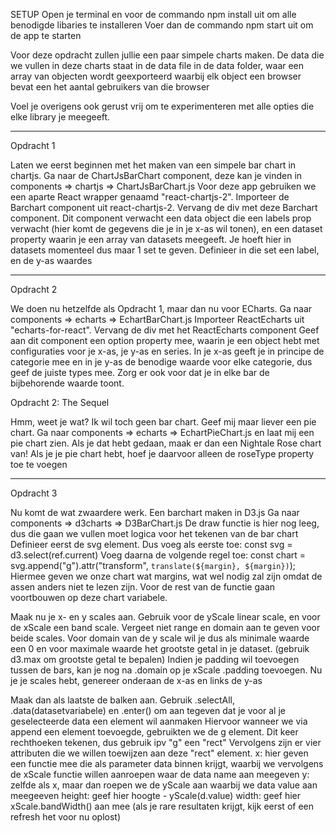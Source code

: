 SETUP
Open je terminal en voor de commando npm install uit om alle benodigde libaries te installeren
Voer dan de commando npm start uit om de app te starten

Voor deze opdracht zullen jullie een paar simpele charts maken.
De data die we vullen in deze charts staat in de data file in de data folder, waar een array van objecten wordt geexporteerd waarbij elk object een browser bevat een het aantal gebruikers van die browser

Voel je overigens ook gerust vrij om te experimenteren met alle opties die elke library je meegeeft.

---

Opdracht 1

Laten we eerst beginnen met het maken van een simpele bar chart in chartjs.
Ga naar de ChartJsBarChart component, deze kan je vinden in components => chartjs => ChartJsBarChart.js
Voor deze app gebruiken we een aparte React wrapper genaamd "react-chartjs-2".
Importeer de Barchart component uit react-chartjs-2.
Vervang de div met deze Barchart component.
Dit component verwacht een data object die een labels prop verwacht (hier komt de gegevens die je in je x-as wil tonen), en een dataset property waarin je een array van datasets meegeeft.
Je hoeft hier in datasets momenteel dus maar 1 set te geven. Definieer in die set een label, en de y-as waardes

---

Opdracht 2

We doen nu hetzelfde als Opdracht 1, maar dan nu voor ECharts.
Ga naar components => echarts => EchartBarChart.js
Importeer ReactEcharts uit "echarts-for-react".
Vervang de div met het ReactEcharts component
Geef aan dit component een option property mee, waarin je een object hebt met configuraties voor je x-as, je y-as en series.
In je x-as geeft je in principe de categorie mee en in je y-as de benodige waarde voor elke categorie, dus geef de juiste types mee.
Zorg er ook voor dat je in elke bar de bijbehorende waarde toont.

Opdracht 2: The Sequel

Hmm, weet je wat? Ik wil toch geen bar chart. Geef mij maar liever een pie chart.
Ga naar components => echarts => EchartPieChart.js en laat mij een pie chart zien.
Als je dat hebt gedaan, maak er dan een Nightale Rose chart van! Als je je pie chart hebt, hoef je daarvoor alleen de roseType property toe te voegen

---

Opdracht 3

Nu komt de wat zwaardere werk. Een barchart maken in D3.js
Ga naar components => d3charts => D3BarChart.js
De draw functie is hier nog leeg, dus die gaan we vullen moet logica voor het tekenen van de bar chart
Definieer eerst de svg element. Dus voeg als eerste toe:
const svg = d3.select(ref.current)
Voeg daarna de volgende regel toe:
const chart = svg.append("g").attr("transform", `translate(${margin}, ${margin})`);
Hiermee geven we onze chart wat margins, wat wel nodig zal zijn omdat de assen anders niet te lezen zijn.
Voor de rest van de functie gaan voortbouwen op deze chart variabele.

Maak nu je x- en y scales aan. Gebruik voor de yScale linear scale, en voor de xScale een band scale.
Vergeet niet range en domain aan te geven voor beide scales. Voor domain van de y scale wil je dus als minimale waarde een 0 en voor maximale waarde het grootste getal in je dataset. (gebruik d3.max om grootste getal te bepalen)
Indien je padding wil toevoegen tussen de bars, kan je nog na .domain op je xScale .padding toevoegen.
Nu je je scales hebt, genereer onderaan de x-as en links de y-as

Maak dan als laatste de balken aan.
Gebruik .selectAll, .data(datasetvariabele) en .enter() om aan tegeven dat je voor al je geselecteerde data een element wil aanmaken
Hiervoor wanneer we via append een element toevoegde, gebruikten we de g element. Dit keer rechthoeken tekenen, dus gebruik ipv "g" een "rect"
Vervolgens zijn er vier attributen die we willen toewijzen aan deze "rect" element.
x: hier geven een functie mee die als parameter data binnen krijgt, waarbij we vervolgens de xScale functie willen aanroepen waar de data name aan meegeven
y: zelfde als x, maar dan roepen we de yScale aan waarbij we data value aan meegeeven
height: geef hier hoogte - yScale(d.value)
width: geef hier xScale.bandWidth() aan mee
(als je rare resultaten krijgt, kijk eerst of een refresh het voor nu oplost)
